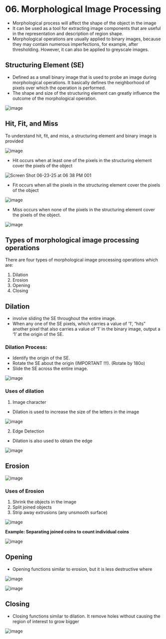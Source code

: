 # 06. Morphological Image Processing
- Morphological process will affect the shape of the object in the image
- It can be used as a tool for extracting image components that are useful in the representation and description of region shape.
- Morphological operations are usually applied to binary images, because they may contain numerous imperfections, for example, after thresholding. However, it can also be applied to greyscale images.

## Structuring Element (SE)
- Defined as a small binary image that is used to probe an image during morphological operations. It basically defines the neighborhood of pixels over which the operation is performed.
- The shape and size of the structuring element can greatly influence the outcome of the morphological operation.

![image](https://github.com/user-attachments/assets/3e783a68-24df-4aeb-abd5-67dd783d7a89)


## Hit, Fit, and Miss
To understand hit, fit, and miss, a structuring element and binary image is provided

![image](https://github.com/user-attachments/assets/5d961924-cf50-4717-ae8c-4c9fd66de739)

- Hit occurs when at least one of the pixels in the structuring element cover the pixels of the object

![Screen Shot 06-23-25 at 06 38 PM 001](https://github.com/user-attachments/assets/fb3e526d-a4ed-43b2-9bac-19992567640b)

- Fit occurs when all the pixels in the structuring element cover the pixels of the object

![image](https://github.com/user-attachments/assets/21fcbd5d-44db-46e6-a4b0-bb408742595c)

- Miss occurs when none of the pixels in the structuring element cover the pixels of the object.

![image](https://github.com/user-attachments/assets/0dbb6dbb-55b8-4322-8e98-83ee6922af50)

## Types of morphological image processing operations
There are four types of morphological image processing operations which are:
1. Dilation
2. Erosion
3. Opening
4. Closing
   
## Dilation
- involve sliding the SE throughout the entire image.
- When any one of the SE pixels, which carries a value of ‘1’, “hits” another pixel that also carries a value of ‘1’ in the binary image, output a ‘1’ at the origin of the SE.

### Dilation Process: 
- Identify the origin of the SE.
- Rotate the SE about the origin (IMPORTANT !!!). (Rotate by 180o)
- Slide the SE across the entire image.

![image](https://github.com/user-attachments/assets/6fd10699-7f5d-4ae1-a8e3-2bb5921a45bb)

### Uses of dilation
1. Image character
- Dilation is used to increase the size of the letters in the image

![image](https://github.com/user-attachments/assets/88f85b07-d192-4720-b6e6-40c2564d3835)

2. Edge Detection
- Dilation is also used to obtain the edge 

![image](https://github.com/user-attachments/assets/8a4e5323-fa6a-406c-b1fc-0374665292c9)

## Erosion

![image](https://github.com/user-attachments/assets/37c00602-22e2-441e-a007-965b9fe3fdfe)

### Uses of Erosion
1. Shrink the objects in the image
2. Split joined objects
3. Strip away extrusions (any unsmooth surface)

![image](https://github.com/user-attachments/assets/57d56426-e001-4abd-9f9a-7b2704c3ff6d)

**Example: Separating joined coins to count individual coins**

![image](https://github.com/user-attachments/assets/6ea794da-538a-4b64-a5f1-48354e92d543)

## Opening
- Opening functions similar to erosion, but it is less destructive where 

![image](https://github.com/user-attachments/assets/623e9e62-8e78-49a2-bfb2-d5da96270ddc)

![image](https://github.com/user-attachments/assets/d76cea74-c508-472c-bd99-0750e0c566bc)

## Closing
- Closing functions similar to dilation. It remove holes without causing the region of interest to grow bigger

![image](https://github.com/user-attachments/assets/26796711-a0e9-4c48-960b-7aa2b4dc3f4b)
